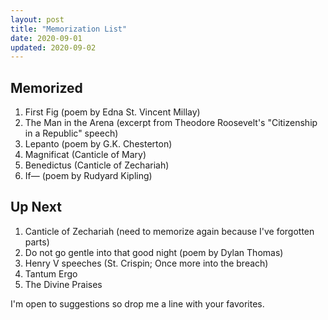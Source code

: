 ```yaml
---
layout: post
title: "Memorization List"
date: 2020-09-01
updated: 2020-09-02
---
```


## Memorized
1. First Fig (poem by Edna St. Vincent Millay)
1. The Man in the Arena (excerpt from Theodore Roosevelt's "Citizenship in a Republic" speech)
1. Lepanto (poem by G.K. Chesterton)
1. Magnificat (Canticle of Mary)
1. Benedictus (Canticle of Zechariah)
1. If— (poem by Rudyard Kipling)

## Up Next
1. Canticle of Zechariah (need to memorize again because I've forgotten parts)
1. Do not go gentle into that good night (poem by Dylan Thomas)
1. Henry V speeches (St. Crispin; Once more into the breach)
1. Tantum Ergo
1. The Divine Praises

I'm open to suggestions so drop me a line with your favorites.
